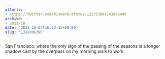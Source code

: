 ```yaml
---
alturls:
- https://twitter.com/bismark/status/122353807542845440
archive:
- 2011-10
date: '2011-10-07T16:53:15+00:00'
slug: '1318006395'
---
```


San Francisco: where the only sign of the passing of the seasons is a longer shadow cast by the overpass on my morning walk to work.

